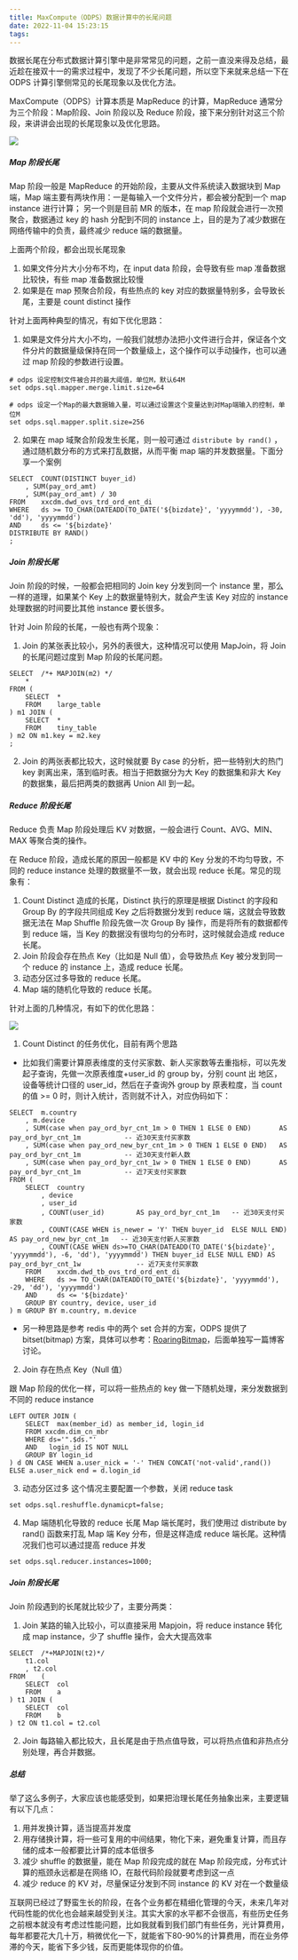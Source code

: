 ```yaml
---
title: MaxCompute（ODPS）数据计算中的长尾问题
date: 2022-11-04 15:23:15
tags:
---
```


数据长尾在分布式数据计算引擎中是非常常见的问题，之前一直没来得及总结，最近趁在接双十一的需求过程中，发现了不少长尾问题，所以空下来就来总结一下在 ODPS 计算引擎侧常见的长尾现象以及优化方法。

MaxCompute（ODPS）计算本质是 MapReduce 的计算，MapReduce 通常分为三个阶段：Map阶段、Join 阶段以及 Reduce 阶段，接下来分别针对这三个阶段，来讲讲会出现的长尾现象以及优化思路。

![](https://timeline229-image.oss-cn-hangzhou.aliyuncs.com/the-long-tail-program-in-data-computing-odps-maxcompute/16675478297855.jpg)


##### Map 阶段长尾
Map 阶段一般是 MapReduce 的开始阶段，主要从文件系统读入数据块到 Map端，Map 端主要有两块作用：一是每输入一个文件分片，都会被分配到一个 map instance 进行计算；
另一个则是目前 MR 的版本，在 map 阶段就会进行一次预聚合，数据通过 key 的 hash 分配到不同的 instance 上，目的是为了减少数据在网络传输中的负责，最终减少 reduce 端的数据量。

上面两个阶段，都会出现长尾现象

1. 如果文件分片大小分布不均，在 input data 阶段，会导致有些 map 准备数据比较快，有些 map 准备数据比较慢
2. 如果是在 map 预聚合阶段，有些热点的 key 对应的数据量特别多，会导致长尾，主要是 count distinct 操作

针对上面两种典型的情况，有如下优化思路：

1. 如果是文件分片大小不均，一般我们就想办法把小文件进行合并，保证各个文件分片的数据量级保持在同一个数量级上，这个操作可以手动操作，也可以通过 map 阶段的参数进行设置。

```
# odps 设定控制文件被合并的最大阈值，单位M，默认64M
set odps.sql.mapper.merge.limit.size=64

# odps 设定一个Map的最大数据输入量，可以通过设置这个变量达到对Map端输入的控制，单位M
set odps.sql.mapper.split.size=256
```

2. 如果在 map 域聚合阶段发生长尾，则一般可通过 `distribute by rand()` ，通过随机数分布的方式来打乱数据，从而平衡 map 端的并发数据量。下面分享一个案例

```
SELECT  COUNT(DISTINCT buyer_id)
    , SUM(pay_ord_amt)
    , SUM(pay_ord_amt) / 30
FROM    xxcdm.dwd_ovs_trd_ord_ent_di
WHERE   ds >= TO_CHAR(DATEADD(TO_DATE('${bizdate}', 'yyyymmdd'), -30, 'dd'), 'yyyymmdd')
AND     ds <= '${bizdate}'
DISTRIBUTE BY RAND()
;
```

##### Join 阶段长尾
Join 阶段的时候，一般都会把相同的 Join key 分发到同一个 instance 里，那么一样的道理，如果某个 Key 上的数据量特别大，就会产生该 Key 对应的 instance 处理数据的时间要比其他 instance 要长很多。

针对 Join 阶段的长尾，一般也有两个现象：

1. Join 的某张表比较小，另外的表很大，这种情况可以使用 MapJoin，将 Join 的长尾问题过度到 Map 阶段的长尾问题。

```
SELECT  /*+ MAPJOIN(m2) */
    *
FROM (
    SELECT  *
    FROM    large_table
) m1 JOIN (
    SELECT  *
    FROM    tiny_table
) m2 ON m1.key = m2.key
;
```

2. Join 的两张表都比较大，这时候就要 By case 的分析，把一些特别大的热门 key 剥离出来，落到临时表。相当于把数据分为大 Key 的数据集和非大 Key 的数据集，最后把两类的数据再 Union All 到一起。


##### Reduce 阶段长尾
Reduce 负责 Map 阶段处理后 KV 对数据，一般会进行 Count、AVG、MIN、MAX 等聚合类的操作。

在 Reduce 阶段，造成长尾的原因一般都是 KV 中的 Key 分发的不均匀导致，不同的 reduce instance 处理的数据量不一致，就会出现 reduce 长尾。常见的现象有：
1. Count Distinct 造成的长尾，Distinct 执行的原理是根据 Distinct 的字段和 Group By 的字段共同组成 Key 之后将数据分发到 reduce 端，这就会导致数据无法在 Map Shuffle 阶段先做一次 Group By 操作，而是将所有的数据都传到 reduce 端，当 Key 的数据没有很均匀的分布时，这时候就会造成 reduce 长尾。
2. Join 阶段会存在热点 Key（比如是 Null 值），会导致热点 Key 被分发到同一个 reduce 的 instance 上，造成 reduce 长尾。
3. 动态分区过多导致的 reduce 长尾。
4. Map 端的随机化导致的 reduce 长尾。

针对上面的几种情况，有如下的优化思路：

![](https://timeline229-image.oss-cn-hangzhou.aliyuncs.com/the-long-tail-program-in-data-computing-odps-maxcompute/16686728416155.jpg)

1. Count Distinct 的任务优化，目前有两个思路

- 比如我们需要计算原表维度的支付买家数、新人买家数等去重指标，可以先发起子查询，先做一次原表维度+user_id 的 group by，分别 count 出 地区，设备等统计口径的 user_id，然后在子查询外 group by 原表粒度，当 count 的值 >= 0 时，则计入统计，否则就不计入，对应伪码如下：

```
SELECT  m.country
    , m.device
    , SUM(case when pay_ord_byr_cnt_1m > 0 THEN 1 ELSE 0 END)       AS pay_ord_byr_cnt_1m           -- 近30天支付买家数
    , SUM(case when pay_ord_new_byr_cnt_1m > 0 THEN 1 ELSE 0 END)   AS pay_ord_byr_cnt_1m           -- 近30天支付新人数
    , SUM(case when pay_ord_byr_cnt_1w > 0 THEN 1 ELSE 0 END)       AS pay_ord_byr_cnt_1m           -- 近7天支付买家数
FROM (
    SELECT  country
        , device
        , user_id
        , COUNT(user_id)        AS pay_ord_byr_cnt_1m   -- 近30天支付买家数
        , COUNT(CASE WHEN is_newer = 'Y' THEN buyer_id  ELSE NULL END)  AS pay_ord_new_byr_cnt_1m   -- 近30天支付新人买家数
        , COUNT(CASE WHEN ds>=TO_CHAR(DATEADD(TO_DATE('${bizdate}', 'yyyymmdd'), -6, 'dd'), 'yyyymmdd') THEN buyer_id ELSE NULL END) AS pay_ord_byr_cnt_1w              -- 近7天支付买家数
    FROM    xxcdm.dwd_tb_ovs_trd_ord_ent_di
    WHERE   ds >= TO_CHAR(DATEADD(TO_DATE('${bizdate}', 'yyyymmdd'), -29, 'dd'), 'yyyymmdd')
    AND     ds <= '${bizdate}'
    GROUP BY country, device, user_id
) m GROUP BY m.country, m.device
```

- 另一种思路是参考 redis 中的两个 set 合并的方案，ODPS 提供了 bitset(bitmap) 方案，具体可以参考：[RoaringBitmap](https://github.com/RoaringBitmap/RoaringBitmap)，后面单独写一篇博客讨论。

2. Join 存在热点 Key（Null 值）

跟 Map 阶段的优化一样，可以将一些热点的 key 做一下随机处理，来分发数据到不同的 reduce instance

```
LEFT OUTER JOIN (
    SELECT  max(member_id) as member_id, login_id 
    FROM xxcdm.dim_cn_mbr
    WHERE ds='".$ds."'
    AND   login_id IS NOT NULL
    GROUP BY login_id
) d ON CASE WHEN a.user_nick = '-' THEN CONCAT('not-valid',rand()) ELSE a.user_nick end = d.login_id
```

3. 动态分区过多
这个情况主要配置一个参数，关闭 reduce task

```
set odps.sql.reshuffle.dynamicpt=false;
```

4. Map 端随机化导致的 reduce 长尾
Map 端长尾时，我们使用过 distribute by rand() 函数来打乱 Map 端 Key 分布，但是这样造成 reduce 端长尾。这种情况我们也可以通过提高 reduce 并发

```
set odps.sql.reducer.instances=1000;
```

##### Join 阶段长尾
Join 阶段遇到的长尾就比较少了，主要分两类：

1. Join 某路的输入比较小，可以直接采用 Mapjoin，将 reduce instance 转化成 map instance，少了 shuffle 操作，会大大提高效率
```
SELECT  /*+MAPJOIN(t2)*/
    t1.col
    , t2.col
FROM    (
    SELECT  col
    FROM    a
) t1 JOIN (
    SELECT  col
    FROM    b
) t2 ON t1.col = t2.col

```


2. Join 每路输入都比较大，且长尾是由于热点值导致，可以将热点值和非热点分别处理，再合并数据。


##### 总结
举了这么多例子，大家应该也能感受到，如果把治理长尾任务抽象出来，主要逻辑有以下几点：

1. 用并发换计算，适当提高并发度
2. 用存储换计算，将一些可复用的中间结果，物化下来，避免重复计算，而且存储的成本一般都要比计算的成本低很多
3. 减少 shuffle 的数据量，能在 Map 阶段完成的就在 Map 阶段完成，分布式计算的瓶颈永远都是在网络 IO，在敲代码阶段就要考虑到这一点
4. 减少 reduce 的 KV 对，尽量保证分发到不同 instance 的 KV 对在一个数量级


互联网已经过了野蛮生长的阶段，在各个业务都在精细化管理的今天，未来几年对代码性能的优化也会越来越受到关注。其实大家的水平都不会很高，有些历史任务之前根本就没有考虑过性能问题，比如我就看到我们部门有些任务，光计算费用，每年都要花大几十万，稍微优化一下，就能省下80-90%的计算费用，而在业务停滞的今天，能省下多少钱，反而更能体现你的价值。